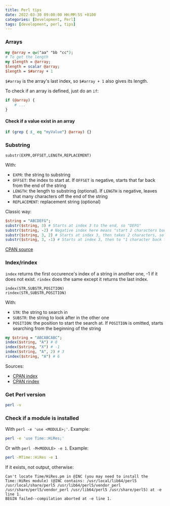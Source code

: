 ```yaml
---
title: Perl tips
date: 2022-03-30 09:00:00 HH:MM:SS +0100
categories: [Development, Perl]
tags: [development, perl, tips]
---
```


### Arrays

```perl
my @array = qw("aa" "bb "cc");
# To get the length
my $length = @array;
$length = scalar @array;
$length = $#array + 1
```

`$#array` is the array's last index, so `$#array + 1` also gives its length.

To check if an array is defined, just do an `if`:

```perl
if (@array) {
    # ...
}   
```

#### Check if a value exist in an array

```perl
if (grep { $_ eq "myValue"} @array) {}
```

### Substring

```text
substr(EXPR,OFFSET,LENGTH,REPLACEMENT)
```

With:

* `EXPR`: the string to substring
* `OFFSET`: the index to start at. If `OFFSET` is negative, starts that far back from the end of the string
* `LENGTH`: the length to substring (optional). If `LENGTH` is negative, leaves that many characters off the end of the string
* `REPLACEMENT`: replacement string (optional)

Classic way:

```perl
$string = "ABCDEFG";
substr($string, 3) # Starts at index 3 to the end, so "DEFG"
substr($string, -2) # Negative index here means "start 2 characters back from the end", so "FG"
substr($string, 3, 2) # Starts at index 3, then takes 2 characters, so "DE"
substr($string, 3, -1) # Starts at index 3, then to "1 character back from the end", so "DEF"
```

[CPAN source](https://metacpan.org/pod/perlfunc#substr-EXPR,OFFSET,LENGTH,REPLACEMENT)

### Index/rindex

`index` returns the first occurence's index of a string in another one, -1 if it does not exist. `rindex` does the same except it returns the last index.

```text
index(STR,SUBSTR,POSITION)
rindex(STR,SUBSTR,POSITION)
```

With:

* `STR`: the string to search in
* `SUBSTR`: the string to look after in the other one
* `POSITION`: the position to start the search at. If `POSITION` is omitted, starts searching from the beginning of the string

```perl
my $string = "ABCABCABC";
index($string, "A") # 0
index($string, "X") # -1
index($string, "A", 2) # 3
rindex($string, "A") # 6
```

Sources:

* [CPAN index](https://metacpan.org/pod/perlfunc#index-STR,SUBSTR,POSITION)
* [CPAN rindex](https://metacpan.org/pod/perlfunc#rindex-STR,SUBSTR,POSITION)

### Get Perl version

```bash
perl -v
```

### Check if a module is installed

With `perl -e 'use <MODULE>;'`. Example:

```bash
perl -e 'use Time::HiRes;'
```

Or with `perl -M<MODULE> -e 1`. Example:

```bash
perl -MTime::HiRes -e 1
```

If it exists, not output, otherwise:

```text
Can't locate Time/HiRes.pm in @INC (you may need to install the Time::HiRes module) (@INC contains: /usr/local/lib64/perl5 /usr/local/share/perl5 /usr/lib64/perl5/vendor_perl /usr/share/perl5/vendor_perl /usr/lib64/perl5 /usr/share/perl5) at -e line 1.
BEGIN failed--compilation aborted at -e line 1.
```
